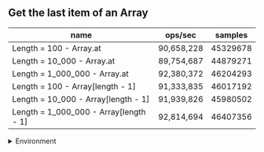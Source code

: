 ## Get the last item of an Array

|name|ops/sec|samples|
|-|-|-|
|Length = 100 - Array.at|90,658,228|45329678|
|Length = 10_000 - Array.at|89,754,687|44879271|
|Length = 1_000_000 - Array.at|92,380,372|46204293|
|Length = 100 - Array[length - 1]|91,333,835|46017192|
|Length = 10_000 - Array[length - 1]|91,939,826|45980502|
|Length = 1_000_000 - Array[length - 1]|92,814,694|46407356|


<details>
<summary>Environment</summary>

* __Machine:__ linux x64 | 4 vCPUs | 7.6GB Mem
* __Run:__ Thu Sep 04 2025 18:17:31 GMT+0000 (Coordinated Universal Time)
* __Node:__ `v20.19.4`
</details>

<!--
{"environment":{"platform":"linux","arch":"x64","cpus":4,"totalMemory":7.597843170166016},"benchmarks":[{"name":"Length = 100 - Array.at","samples":45329678,"opsSec":90658228.75558364},{"name":"Length = 10_000 - Array.at","samples":44879271,"opsSec":89754687.75419845},{"name":"Length = 1_000_000 - Array.at","samples":46204293,"opsSec":92380372.47996238},{"name":"Length = 100 - Array[length - 1]","samples":46017192,"opsSec":91333835.76094939},{"name":"Length = 10_000 - Array[length - 1]","samples":45980502,"opsSec":91939826.76418279},{"name":"Length = 1_000_000 - Array[length - 1]","samples":46407356,"opsSec":92814694.17957872}]}-->
